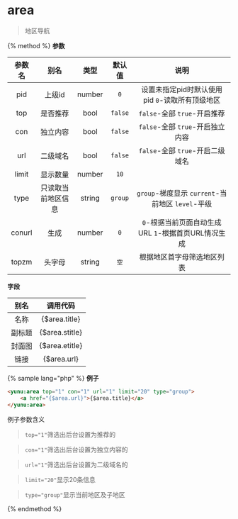 # area

> 地区导航

{% method %}
**参数**

|参数名|别名|类型|默认值|说明|
|:----:|:--:|:--:|:----:|:--:|
|pid|上级id|number|`0`|设置未指定pid时默认使用pid `0`-读取所有顶级地区|
|top|是否推荐|bool|`false`|`false`-全部 `true`-开启推荐|
|con|独立内容|bool|`false`|`false`-全部 `true`-开启独立内容|
|url|二级域名|bool|`false`|`false`-全部 `true`-开启二级域名|
|limit|显示数量|number|`10`|&nbsp;|
|type|只读取当前地区信息|string|`group`|`group`-梯度显示 `current`-当前地区  `level`-平级|
|conurl|生成|number|`0`|`0`-根据当前页面自动生成URL `1`-根据首页URL情况生成|
|topzm|头字母|string|`空`|根据地区首字母筛选地区列表|

**字段**

|别名|调用代码|
|:--:|:--:|
|名称|{$area.title}|
|副标题|{$area.stitle}|
|封面图|{$area.etitle}|
|链接|{$area.url}|

{% sample lang="php" %}
**例子**

```html
<yunu:area top="1" con="1" url="1" limit="20" type="group">
    <a href="{$area.url}">{$area.title}</a>
</yunu:area>
```

例子参数含义

>`top="1"`筛选出后台设置为推荐的

>`con="1"`筛选出后台设置为独立内容的

>`url="1"`筛选出后台设置为二级域名的

>`limit="20"`显示20条信息

>`type="group"`显示当前地区及子地区

{% endmethod %}
